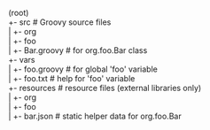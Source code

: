 (root)<br/>
+- src                     # Groovy source files<br/>
|   +- org<br/>
|       +- foo<br/>
|           +- Bar.groovy  # for org.foo.Bar class<br/>
+- vars<br/>
|   +- foo.groovy          # for global 'foo' variable<br/>
|   +- foo.txt             # help for 'foo' variable<br/>
+- resources               # resource files (external libraries only)<br/>
|   +- org<br/>
|       +- foo<br/>
|           +- bar.json    # static helper data for org.foo.Bar<br/>
